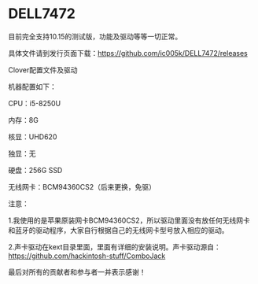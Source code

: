 # DELL7472

目前完全支持10.15的测试版，功能及驱动等等一切正常。

具体文件请到发行页面下载：https://github.com/ic005k/DELL7472/releases

Clover配置文件及驱动

机器配置如下：

CPU：i5-8250U

内存：8G

核显：UHD620

独显：无

硬盘：256G SSD

无线网卡：BCM94360CS2（后来更换，免驱）



注意：

1.我使用的是苹果原装网卡BCM94360CS2，所以驱动里面没有放任何无线网卡和蓝牙的驱动程序，大家自行根据自己的无线网卡型号放入相应的驱动。

2.声卡驱动在kext目录里面，里面有详细的安装说明。声卡驱动源自：https://github.com/hackintosh-stuff/ComboJack


最后对所有的贡献者和参与者一并表示感谢！
